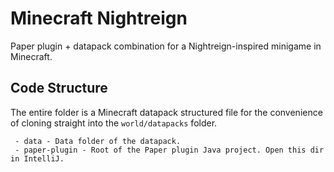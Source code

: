 # Minecraft Nightreign

Paper plugin + datapack combination for a Nightreign-inspired minigame in Minecraft.

## Code Structure

The entire folder is a Minecraft datapack structured file for the convenience of cloning straight into the `world/datapacks` folder.

```
 - data - Data folder of the datapack.
 - paper-plugin - Root of the Paper plugin Java project. Open this dir in IntelliJ.
```
